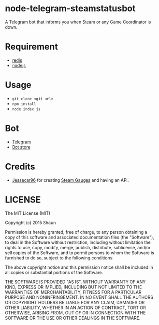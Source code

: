 # node-telegram-steamstatusbot
A Telegram bot that informs you when Steam or any Game Coordinator is down.

# Requirement
- [redis](http://redis.io/)
- [nodejs](https://nodejs.org/)

# Usage
- `git clone <git url>`
- `npm install`
- `node index.js`

# Bot
- [Telegram](http://telegram.me/steamstatus_bot)
- [Bot store](https://storebot.me/bot/steamstatus_bot)

# Credits
- [Jessecar96](https://github.com/Jessecar96) for creating [Steam Gauges](https://steamgaug.es/) and having an API.

# LICENSE
The MIT License (MIT)

Copyright (c) 2015 Shaun

Permission is hereby granted, free of charge, to any person obtaining a copy
of this software and associated documentation files (the "Software"), to deal
in the Software without restriction, including without limitation the rights
to use, copy, modify, merge, publish, distribute, sublicense, and/or sell
copies of the Software, and to permit persons to whom the Software is
furnished to do so, subject to the following conditions:

The above copyright notice and this permission notice shall be included in all
copies or substantial portions of the Software.

THE SOFTWARE IS PROVIDED "AS IS", WITHOUT WARRANTY OF ANY KIND, EXPRESS OR
IMPLIED, INCLUDING BUT NOT LIMITED TO THE WARRANTIES OF MERCHANTABILITY,
FITNESS FOR A PARTICULAR PURPOSE AND NONINFRINGEMENT. IN NO EVENT SHALL THE
AUTHORS OR COPYRIGHT HOLDERS BE LIABLE FOR ANY CLAIM, DAMAGES OR OTHER
LIABILITY, WHETHER IN AN ACTION OF CONTRACT, TORT OR OTHERWISE, ARISING FROM,
OUT OF OR IN CONNECTION WITH THE SOFTWARE OR THE USE OR OTHER DEALINGS IN THE
SOFTWARE.

